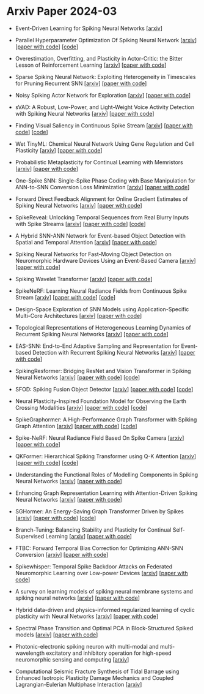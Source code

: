 # Arxiv Paper 2024-03


- Event-Driven Learning for Spiking Neural Networks [[arxiv](https://arxiv.org/abs/2403.00270)]

- Parallel Hyperparameter Optimization Of Spiking Neural Network [[arxiv](https://arxiv.org/abs/2403.00450)] [[paper with code](https://paperswithcode.com/paper/parallel-hyperparameter-optimization-of)] [[code](https://github.com/thomasfirmin/hpo_snn)]

- Overestimation, Overfitting, and Plasticity in Actor-Critic: the Bitter Lesson of Reinforcement Learning [[arxiv](https://arxiv.org/abs/2403.00514)] [[paper with code](https://paperswithcode.com/paper/overestimation-overfitting-and-plasticity-in)]

- Sparse Spiking Neural Network: Exploiting Heterogeneity in Timescales for Pruning Recurrent SNN [[arxiv](https://arxiv.org/abs/2403.03409)] [[paper with code](https://paperswithcode.com/paper/sparse-spiking-neural-network-exploiting)]

- Noisy Spiking Actor Network for Exploration [[arxiv](https://arxiv.org/abs/2403.04162)] [[paper with code](https://paperswithcode.com/paper/noisy-spiking-actor-network-for-exploration)]

- sVAD: A Robust, Low-Power, and Light-Weight Voice Activity Detection with Spiking Neural Networks [[arxiv](https://arxiv.org/abs/2403.05772)] [[paper with code](https://paperswithcode.com/paper/svad-a-robust-low-power-and-light-weight)]

- Finding Visual Saliency in Continuous Spike Stream [[arxiv](https://arxiv.org/abs/2403.06233)] [[paper with code](https://paperswithcode.com/paper/finding-visual-saliency-in-continuous-spike)] [[code](https://github.com/bit-vision/svs)]

- Wet TinyML: Chemical Neural Network Using Gene Regulation and Cell Plasticity [[arxiv](https://arxiv.org/abs/2403.08549)] [[paper with code](https://paperswithcode.com/paper/wet-tinyml-chemical-neural-network-using-gene)]

- Probabilistic Metaplasticity for Continual Learning with Memristors [[arxiv](https://arxiv.org/abs/2403.08718)] [[paper with code](https://paperswithcode.com/paper/probabilistic-metaplasticity-for-continual)]

- One-Spike SNN: Single-Spike Phase Coding with Base Manipulation for ANN-to-SNN Conversion Loss Minimization [[arxiv](https://arxiv.org/abs/2403.08786)] [[paper with code](https://paperswithcode.com/paper/one-spike-snn-single-spike-phase-coding-with)]

- Forward Direct Feedback Alignment for Online Gradient Estimates of Spiking Neural Networks [[arxiv](https://arxiv.org/abs/2403.08804)] [[paper with code](https://paperswithcode.com/paper/forward-direct-feedback-alignment-for-online)]

- SpikeReveal: Unlocking Temporal Sequences from Real Blurry Inputs with Spike Streams [[arxiv](https://arxiv.org/abs/2403.09486)] [[paper with code](https://paperswithcode.com/paper/spikereveal-unlocking-temporal-sequences-from)] [[code](https://github.com/chenkang455/s-sdm)]

- A Hybrid SNN-ANN Network for Event-based Object Detection with Spatial and Temporal Attention [[arxiv](https://arxiv.org/abs/2403.10173)] [[paper with code](https://paperswithcode.com/paper/a-hybrid-snn-ann-network-for-event-based)]

- Spiking Neural Networks for Fast-Moving Object Detection on Neuromorphic Hardware Devices Using an Event-Based Camera [[arxiv](https://arxiv.org/abs/2403.10677)] [[paper with code](https://paperswithcode.com/paper/spiking-neural-networks-for-fast-moving)]

- Spiking Wavelet Transformer [[arxiv](https://arxiv.org/abs/2403.11138)] [[paper with code](https://paperswithcode.com/paper/spiking-wavelet-transformer)]

- SpikeNeRF: Learning Neural Radiance Fields from Continuous Spike Stream [[arxiv](https://arxiv.org/abs/2403.11222)] [[paper with code](https://paperswithcode.com/paper/spikenerf-learning-neural-radiance-fields)] [[code](https://github.com/bit-vision/spikenerf)]

- Design-Space Exploration of SNN Models using Application-Specific Multi-Core Architectures [[arxiv](https://arxiv.org/abs/2403.12061)] [[paper with code](https://paperswithcode.com/paper/design-space-exploration-of-snn-models-using)]

- Topological Representations of Heterogeneous Learning Dynamics of Recurrent Spiking Neural Networks [[arxiv](https://arxiv.org/abs/2403.12462)] [[paper with code](https://paperswithcode.com/paper/topological-representations-of-heterogeneous)]

- EAS-SNN: End-to-End Adaptive Sampling and Representation for Event-based Detection with Recurrent Spiking Neural Networks [[arxiv](https://arxiv.org/abs/2403.12574)] [[paper with code](https://paperswithcode.com/paper/eas-snn-end-to-end-adaptive-sampling-and)]

- SpikingResformer: Bridging ResNet and Vision Transformer in Spiking Neural Networks [[arxiv](https://arxiv.org/abs/2403.14302)] [[paper with code](https://paperswithcode.com/paper/spikingresformer-bridging-resnet-and-vision)] [[code](https://github.com/xyshi2000/spikingresformer)]

- SFOD: Spiking Fusion Object Detector [[arxiv](https://arxiv.org/abs/2403.15192)] [[paper with code](https://paperswithcode.com/paper/sfod-spiking-fusion-object-detector)] [[code](https://github.com/yimeng-fan/SFOD)]

- Neural Plasticity-Inspired Foundation Model for Observing the Earth Crossing Modalities [[arxiv](https://arxiv.org/abs/2403.15356)] [[paper with code](https://paperswithcode.com/paper/neural-plasticity-inspired-foundation-model)] [[code](https://github.com/zhu-xlab/dofa)]

- SpikeGraphormer: A High-Performance Graph Transformer with Spiking Graph Attention [[arxiv](https://arxiv.org/abs/2403.15480)] [[paper with code](https://paperswithcode.com/paper/spikegraphormer-a-high-performance-graph)] [[code](https://github.com/phd-lanyu/spikegraphormer)]

- Spike-NeRF: Neural Radiance Field Based On Spike Camera [[arxiv](https://arxiv.org/abs/2403.16410)] [[paper with code](https://paperswithcode.com/paper/spike-nerf-neural-radiance-field-based-on)]

- QKFormer: Hierarchical Spiking Transformer using Q-K Attention [[arxiv](https://arxiv.org/abs/2403.16552)] [[paper with code](https://paperswithcode.com/paper/qkformer-hierarchical-spiking-transformer)] [[code](https://github.com/zhouchenlin2096/qkformer)]

- Understanding the Functional Roles of Modelling Components in Spiking Neural Networks [[arxiv](https://arxiv.org/abs/2403.16674)] [[paper with code](https://paperswithcode.com/paper/understanding-the-functional-roles-of)]

- Enhancing Graph Representation Learning with Attention-Driven Spiking Neural Networks [[arxiv](https://arxiv.org/abs/2403.17040)] [[paper with code](https://paperswithcode.com/paper/enhancing-graph-representation-learning-with)]

- SGHormer: An Energy-Saving Graph Transformer Driven by Spikes [[arxiv](https://arxiv.org/abs/2403.17656)] [[paper with code](https://paperswithcode.com/paper/sghormer-an-energy-saving-graph-transformer)] [[code](https://github.com/zhhuizhe/sghormer)]

- Branch-Tuning: Balancing Stability and Plasticity for Continual Self-Supervised Learning [[arxiv](https://arxiv.org/abs/2403.18266)] [[paper with code](https://paperswithcode.com/paper/branch-tuning-balancing-stability-and)]

- FTBC: Forward Temporal Bias Correction for Optimizing ANN-SNN Conversion [[arxiv](https://arxiv.org/abs/2403.18388)] [[paper with code](https://paperswithcode.com/paper/ftbc-forward-temporal-bias-correction-for)]

- Spikewhisper: Temporal Spike Backdoor Attacks on Federated Neuromorphic Learning over Low-power Devices [[arxiv](https://arxiv.org/abs/2403.18607)] [[paper with code](https://paperswithcode.com/paper/spikewhisper-temporal-spike-backdoor-attacks)]

- A survey on learning models of spiking neural membrane systems and spiking neural networks [[arxiv](https://arxiv.org/abs/2403.18609)] [[paper with code](https://paperswithcode.com/paper/a-survey-on-learning-models-of-spiking-neural)]

- Hybrid data-driven and physics-informed regularized learning of cyclic plasticity with Neural Networks [[arxiv](https://arxiv.org/abs/2403.01776)] [[paper with code](https://paperswithcode.com/paper/hybrid-data-driven-and-physics-informed)]

- Spectral Phase Transition and Optimal PCA in Block-Structured Spiked models [[arxiv](https://arxiv.org/abs/2403.03695)] [[paper with code](https://paperswithcode.com/paper/spectral-phase-transition-and-optimal-pca-in)]

- Photonic-electronic spiking neuron with multi-modal and multi-wavelength excitatory and inhibitory operation for high-speed neuromorphic sensing and computing [[arxiv](https://arxiv.org/abs/2403.03775)]

- Computational Seismic Fracture Synthesis of Tidal Barrage using Enhanced Isotropic Plasticity Damage Mechanics and Coupled Lagrangian-Eulerian Multiphase Interaction [[arxiv](https://arxiv.org/abs/2403.10905)]

